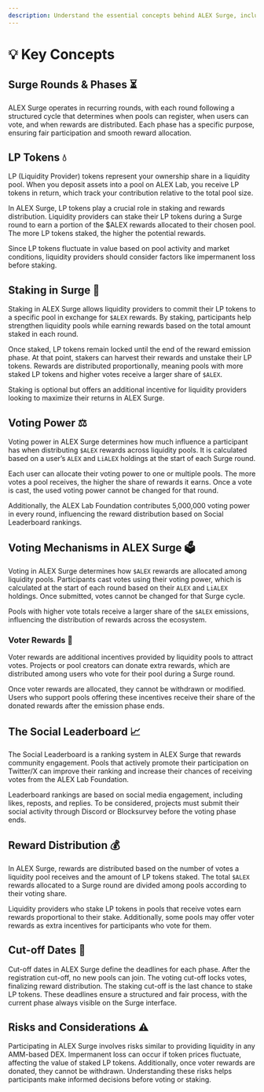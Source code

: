 ```yaml
---
description: Understand the essential concepts behind ALEX Surge, including LP tokens, voting mechanisms, and reward structures.
---
```


# 💡 Key Concepts

## Surge Rounds & Phases ⏳

ALEX Surge operates in recurring rounds, with each round following a structured cycle that determines when pools can register, when users can vote, and when rewards are distributed. Each phase has a specific purpose, ensuring fair participation and smooth reward allocation.

## LP Tokens 💧

LP (Liquidity Provider) tokens represent your ownership share in a liquidity pool. When you deposit assets into a pool on ALEX Lab, you receive LP tokens in return, which track your contribution relative to the total pool size.

In ALEX Surge, LP tokens play a crucial role in staking and rewards distribution. Liquidity providers can stake their LP tokens during a Surge round to earn a portion of the $ALEX rewards allocated to their chosen pool. The more LP tokens staked, the higher the potential rewards.

Since LP tokens fluctuate in value based on pool activity and market conditions, liquidity providers should consider factors like impermanent loss before staking.

## Staking in Surge 🔹

Staking in ALEX Surge allows liquidity providers to commit their LP tokens to a specific pool in exchange for `$ALEX` rewards. By staking, participants help strengthen liquidity pools while earning rewards based on the total amount staked in each round.

Once staked, LP tokens remain locked until the end of the reward emission phase. At that point, stakers can harvest their rewards and unstake their LP tokens. Rewards are distributed proportionally, meaning pools with more staked LP tokens and higher votes receive a larger share of `$ALEX`.

Staking is optional but offers an additional incentive for liquidity providers looking to maximize their returns in ALEX Surge.

## Voting Power ⚖️

Voting power in ALEX Surge determines how much influence a participant has when distributing `$ALEX` rewards across liquidity pools. It is calculated based on a user’s `ALEX` and `LiALEX` holdings at the start of each Surge round.

Each user can allocate their voting power to one or multiple pools. The more votes a pool receives, the higher the share of rewards it earns. Once a vote is cast, the used voting power cannot be changed for that round.

Additionally, the ALEX Lab Foundation contributes 5,000,000 voting power in every round, influencing the reward distribution based on Social Leaderboard rankings.


## Voting Mechanisms in ALEX Surge 🗳️

Voting in ALEX Surge determines how `$ALEX` rewards are allocated among liquidity pools. Participants cast votes using their voting power, which is calculated at the start of each round based on their `ALEX` and `LiALEX` holdings. Once submitted, votes cannot be changed for that Surge cycle.

Pools with higher vote totals receive a larger share of the `$ALEX` emissions, influencing the distribution of rewards across the ecosystem.

### Voter Rewards 🎁
Voter rewards are additional incentives provided by liquidity pools to attract votes. Projects or pool creators can donate extra rewards, which are distributed among users who vote for their pool during a Surge round.

Once voter rewards are allocated, they cannot be withdrawn or modified. Users who support pools offering these incentives receive their share of the donated rewards after the emission phase ends.

## The Social Leaderboard 📈

The Social Leaderboard is a ranking system in ALEX Surge that rewards community engagement. Pools that actively promote their participation on Twitter/X can improve their ranking and increase their chances of receiving votes from the ALEX Lab Foundation.

Leaderboard rankings are based on social media engagement, including likes, reposts, and replies. To be considered, projects must submit their social activity through Discord or Blocksurvey before the voting phase ends.

## Reward Distribution 💰

In ALEX Surge, rewards are distributed based on the number of votes a liquidity pool receives and the amount of LP tokens staked. The total `$ALEX` rewards allocated to a Surge round are divided among pools according to their voting share.

Liquidity providers who stake LP tokens in pools that receive votes earn rewards proportional to their stake. Additionally, some pools may offer voter rewards as extra incentives for participants who vote for them.

## Cut-off Dates 🚨

Cut-off dates in ALEX Surge define the deadlines for each phase. After the registration cut-off, no new pools can join. The voting cut-off locks votes, finalizing reward distribution. The staking cut-off is the last chance to stake LP tokens. These deadlines ensure a structured and fair process, with the current phase always visible on the Surge interface.

## Risks and Considerations ⚠️

Participating in ALEX Surge involves risks similar to providing liquidity in any AMM-based DEX. Impermanent loss can occur if token prices fluctuate, affecting the value of staked LP tokens. Additionally, once voter rewards are donated, they cannot be withdrawn. Understanding these risks helps participants make informed decisions before voting or staking.